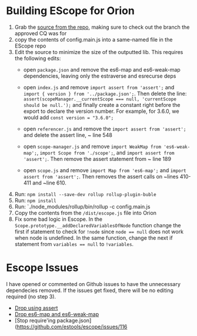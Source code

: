
# Building EScope for Orion

1. Grab the [source from the repo](https://github.com/estools/escope), making sure to check out the branch the approved CQ was for
2. copy the contents of config.main.js into a same-named file in the EScope repo
3. Edit the source to minimize the size of the outputted lib. This requires the following edits:
	* open `package.json` and remove the es6-map and es6-weak-map dependencies, leaving only the estraverse and esrecurse deps

	* open `index.js` and remove `import assert from 'assert';` and `import { version } from '../package.json';`. Then delete the line: `assert(scopeManager.__currentScope === null, 'currentScope should be null.');` and finally create a constant right before
	the export to declare the version number. For example, for 3.6.0, we would add `const version = "3.6.0";`
	
	* open `referencer.js` and remove the `import assert from 'assert';` and delete the assert line, ~ line 548

	* open `scope-manager.js` and remove `import WeakMap from 'es6-weak-map';`, `import Scope from './scope';`, and `import assert from 'assert';`. Then remove the assert statement from ~ line 189

	* open `scope.js` and remove `import Map from 'es6-map';` and `import assert from 'assert';`. Then removes the assert calls on ~lines 410-411 and ~line 610.
4. Run: `npm install --save-dev rollup rollup-plugin-buble`
5. Run: `npm install`
6. Run: `./node_modules/rollup/bin/rollup -c config.main.js
7. Copy the contents from the `/dist/escope.js` file into Orion
8. Fix some bad logic in Escope. In the `Scope.prototype.__addDeclaredVariablesOfNode` function change the first if statement to 
check for `!node` since `node == null` does not work when node is undefined. In the same function, change the next if statement from `variables == null` to `!variables`.

# Escope Issues

I have opened or commented on Github issues to have the unnecessary dependecies removed.
If the issues get fixed, there will be no editing required (no step 3).

* [Drop using assert](https://github.com/estools/escope/issues/115)
* [Drop es6-map and es6-weak-map](https://github.com/estools/escope/issues/113)
* [Stop require'ing package.json](https://github.com/estools/escope/issues/116
